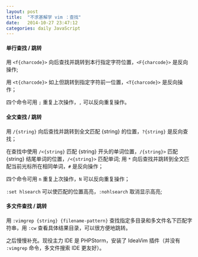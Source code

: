 ```yaml
---
layout: post
title:  "不求甚解学 vim ：查找"
date:   2014-10-27 23:47:12
categories: daily JavaScript 
---
```


#### 单行查找 / 跳转

用 `<f{charcode}>` 向后查找并跳转到本行指定字符位置，`<F{charcode}>` 是反向操作;

用 `<t{charcode}>` 如上但跳转到指定字符前一位置，`<T{charcode}>` 是反向操作；

四个命令可用 `;` 重复上次操作，`,` 可以反向重复操作。

#### 全文查找 / 跳转

用 `/{string}` 向后查找并跳转到全文匹配 {string} 的位置，`?{string}` 是反向查找；

在查找中使用 `/<{string}` 匹配 {string} 开头的单词位置，`/{string}>` 匹配 {string} 结尾单词的位置，`/<{string}>` 匹配单词;
用 `*` 向后查找并跳转到全文匹配当前光标所在相同单词，`#` 是反向操作；

四个命令可用 `n` 重复上次操作，`N` 可以反向重复操作；

`:set hlsearch` 可以使匹配的位置高亮，`:nohlsearch` 取消显示高亮;

#### 多文件查找 / 跳转

用 `:vimgrep {string} {filename-pattern}` 查找指定多目录和多文件名下匹配字符串，用 `:cw` 查看具体结果目录，可以很方便地跳转。



之后慢慢补充。现役主力 IDE 是 PHPStorm，安装了 IdeaVim 插件（并没有 `:vimgrep` 命令，多文件搜索 IDE 更友好）。
